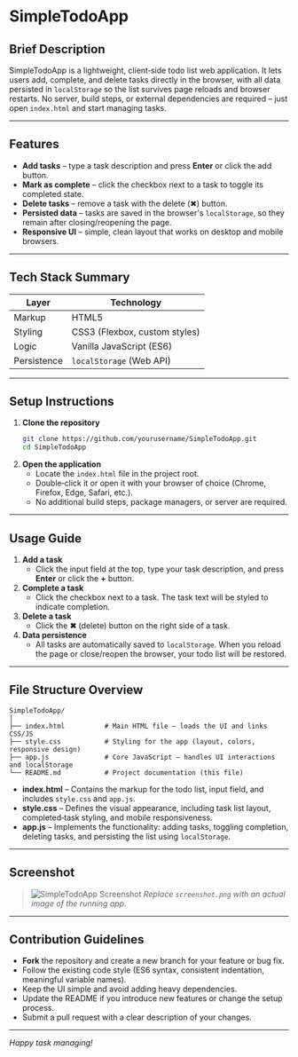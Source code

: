 # SimpleTodoApp

## Brief Description
SimpleTodoApp is a lightweight, client‑side todo list web application. It lets users add, complete, and delete tasks directly in the browser, with all data persisted in `localStorage` so the list survives page reloads and browser restarts. No server, build steps, or external dependencies are required – just open `index.html` and start managing tasks.

---

## Features
- **Add tasks** – type a task description and press **Enter** or click the add button.
- **Mark as complete** – click the checkbox next to a task to toggle its completed state.
- **Delete tasks** – remove a task with the delete (✖) button.
- **Persisted data** – tasks are saved in the browser's `localStorage`, so they remain after closing/reopening the page.
- **Responsive UI** – simple, clean layout that works on desktop and mobile browsers.

---

## Tech Stack Summary
| Layer | Technology |
|-------|------------|
| Markup | HTML5 |
| Styling | CSS3 (Flexbox, custom styles) |
| Logic | Vanilla JavaScript (ES6) |
| Persistence | `localStorage` (Web API) |

---

## Setup Instructions
1. **Clone the repository**
   ```bash
   git clone https://github.com/yourusername/SimpleTodoApp.git
   cd SimpleTodoApp
   ```
2. **Open the application**
   - Locate the `index.html` file in the project root.
   - Double‑click it or open it with your browser of choice (Chrome, Firefox, Edge, Safari, etc.).
   - No additional build steps, package managers, or server are required.

---

## Usage Guide
1. **Add a task**
   - Click the input field at the top, type your task description, and press **Enter** or click the **+** button.
2. **Complete a task**
   - Click the checkbox next to a task. The task text will be styled to indicate completion.
3. **Delete a task**
   - Click the **✖** (delete) button on the right side of a task.
4. **Data persistence**
   - All tasks are automatically saved to `localStorage`. When you reload the page or close/reopen the browser, your todo list will be restored.

---

## File Structure Overview
```
SimpleTodoApp/
│
├── index.html          # Main HTML file – loads the UI and links CSS/JS
├── style.css           # Styling for the app (layout, colors, responsive design)
├── app.js              # Core JavaScript – handles UI interactions and localStorage
└── README.md           # Project documentation (this file)
```
- **index.html** – Contains the markup for the todo list, input field, and includes `style.css` and `app.js`.
- **style.css** – Defines the visual appearance, including task list layout, completed‑task styling, and mobile responsiveness.
- **app.js** – Implements the functionality: adding tasks, toggling completion, deleting tasks, and persisting the list using `localStorage`.

---

## Screenshot
> ![SimpleTodoApp Screenshot](./screenshot.png)
> *Replace `screenshot.png` with an actual image of the running app.*

---

## Contribution Guidelines
- **Fork** the repository and create a new branch for your feature or bug fix.
- Follow the existing code style (ES6 syntax, consistent indentation, meaningful variable names).
- Keep the UI simple and avoid adding heavy dependencies.
- Update the README if you introduce new features or change the setup process.
- Submit a pull request with a clear description of your changes.

---

*Happy task managing!*
